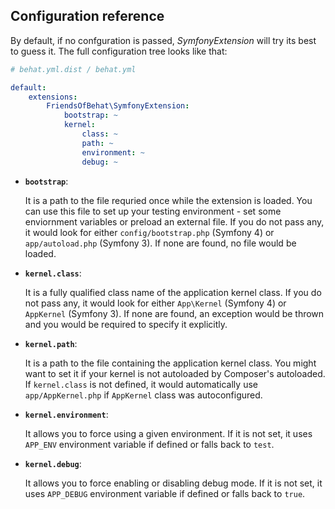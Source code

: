 ## Configuration reference

By default, if no confguration is passed, *SymfonyExtension* will try its best to guess it.
The full configuration tree looks like that:

```yaml
# behat.yml.dist / behat.yml

default:
    extensions:
        FriendsOfBehat\SymfonyExtension:
            bootstrap: ~
            kernel:
                class: ~
                path: ~
                environment: ~
                debug: ~
```

 * **`bootstrap`**: 
 
    It is a path to the file requried once while the extension is loaded. You can use this file to set up your testing 
    environment - set some enviornment variables or preload an external file.
    If you do not pass any, it would look for either `config/bootstrap.php` (Symfony 4) or `app/autoload.php` (Symfony 3). 
    If none are found, no file would be loaded.
    
 * **`kernel.class`**:
 
    It is a fully qualified class name of the application kernel class.
    If you do not pass any, it would look for either `App\Kernel` (Symfony 4) or `AppKernel` (Symfony 3).
    If none are found, an exception would be thrown and you would be required to specify it explicitly.
    
 * **`kernel.path`**:
 
    It is a path to the file containing the application kernel class. You might want to set it if your kernel is not
    autoloaded by Composer's autoloaded.
    If `kernel.class` is not defined, it would automatically use `app/AppKernel.php` if `AppKernel` class was autoconfigured.
    
 * **`kernel.environment`**:
 
    It allows you to force using a given environment. If it is not set, it uses `APP_ENV` environment variable if defined
    or falls back to `test`.
    
 * **`kernel.debug`**:
 
    It allows you to force enabling or disabling debug mode. If it is not set, it uses `APP_DEBUG` environment variable 
    if defined or falls back to `true`.
